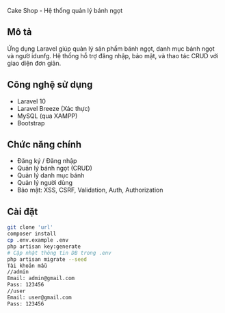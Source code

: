  Cake Shop - Hệ thống quản lý bánh ngọt

## Mô tả
Ứng dụng Laravel giúp quản lý sản phẩm bánh ngọt, danh mục bánh ngọt và ngườ idunfg. Hệ thống hỗ trợ đăng nhập, bảo mật, và thao tác CRUD với giao diện đơn giản.

## Công nghệ sử dụng
- Laravel 10
- Laravel Breeze (Xác thực)
- MySQL (qua XAMPP)
- Bootstrap

## Chức năng chính
- Đăng ký / Đăng nhập
- Quản lý bánh ngọt (CRUD)
- Quản lý danh mục bánh
- Quản lý người dùng
- Bảo mật: XSS, CSRF, Validation, Auth, Authorization

## Cài đặt
```bash
git clone 'url'
composer install
cp .env.example .env
php artisan key:generate
# Cập nhật thông tin DB trong .env
php artisan migrate --seed
Tài khoản mẫu
//admin
Email: admin@gmail.com
Pass: 123456
//user
Email: user@gmail.com
Pass: 123456